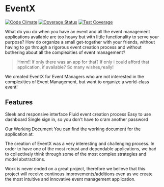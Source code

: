 # EventX
[![Code Climate](https://codeclimate.com/github/andela/eventx/badges/gpa.svg)](https://codeclimate.com/github/andela/eventx)
[![Coverage Status](https://coveralls.io/repos/andela/eventx/badge.svg?branch=manager_test&service=github)](https://coveralls.io/github/andela/eventx?branch=manager_test)
[![Test Coverage](https://codeclimate.com/github/andela/eventx/badges/coverage.svg)](https://codeclimate.com/github/andela/eventx/coverage)

What do you do when you have an event and all the event management applications available are too heavy but with little functionality to serve your purpose?
How do organize a small get-together with your friends, without having to go through a rigorous event creation process and without bothering about all the complexities of event management?
> Hmm!! If only there was an app for that? If only i could afford that application, if available?
So many wishes,really!

We created EventX for Event Managers who are not interested in the complexities of Event Management, but want to organize a world-class event!

## Features
Sleek and responsive interface
Fluid event creation process
Easy to use dashboard
Single sign in, so you don't have to cram another password

Our Working Document
You can find the working document for the application at:

The creation of EventX was a very interesting and challenging process.
In order to have one of the most robust and dependable applications, we had to collectively think through some of the most complex strategies and model abstractions.

Work is never ended on a great project, therefore we believe that this project will receive continous improvements/additions even as we create the most intuitive and innovative event management application.
